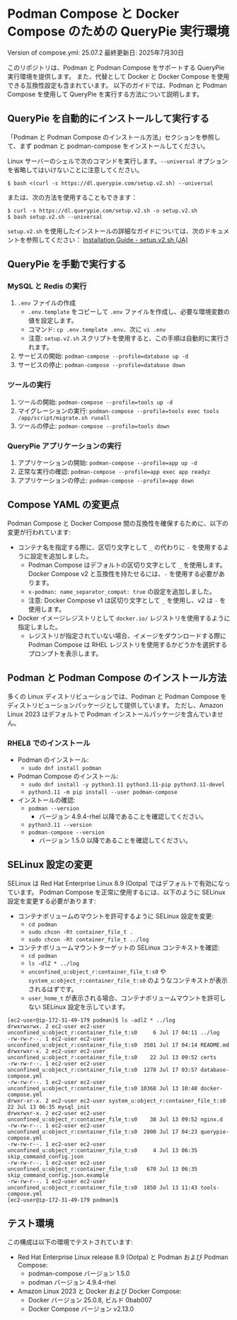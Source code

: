 # Podman Compose と Docker Compose のための QueryPie 実行環境

Version of compose.yml: 25.07.2
最終更新日: 2025年7月30日

このリポジトリは、Podman と Podman Compose をサポートする QueryPie 実行環境を提供します。
また、代替として Docker と Docker Compose を使用できる互換性設定も含まれています。
以下のガイドでは、Podman と Podman Compose を使用して QueryPie を実行する方法について説明します。

## QueryPie を自動的にインストールして実行する

「Podman と Podman Compose のインストール方法」セクションを参照して、まず podman と podman-compose をインストールしてください。

Linux サーバーのシェルで次のコマンドを実行します。`--universal` オプションを省略してはいけないことに注意してください。
```shell
$ bash <(curl -s https://dl.querypie.com/setup.v2.sh) --universal
```
または、次の方法を使用することもできます：
```shell
$ curl -s https://dl.querypie.com/setup.v2.sh -o setup.v2.sh
$ bash setup.v2.sh --universal
```

`setup.v2.sh` を使用したインストールの詳細なガイドについては、次のドキュメントを参照してください：
[Installation Guide - setup.v2.sh (JA)](https://querypie.atlassian.net/wiki/spaces/QCP/pages/1177387032/Installation+Guide+-+setup.v2.sh+JA)


## QueryPie を手動で実行する

### MySQL と Redis の実行

1. `.env` ファイルの作成
   - `.env.template` をコピーして `.env` ファイルを作成し、必要な環境変数の値を設定します。
   - コマンド: `cp .env.template .env`、次に `vi .env`
   - 注意: `setup.v2.sh` スクリプトを使用すると、この手順は自動的に実行されます。
2. サービスの開始: `podman-compose --profile=database up -d`
3. サービスの停止: `podman-compose --profile=database down`

### ツールの実行

1. ツールの開始: `podman-compose --profile=tools up -d`
2. マイグレーションの実行: `podman-compose --profile=tools exec tools /app/script/migrate.sh runall`
3. ツールの停止: `podman-compose --profile=tools down`

### QueryPie アプリケーションの実行

1. アプリケーションの開始: `podman-compose --profile=app up -d`
2. 正常な実行の確認: `podman-compose --profile=app exec app readyz`
3. アプリケーションの停止: `podman-compose --profile=app down`

## Compose YAML の変更点

Podman Compose と Docker Compose 間の互換性を確保するために、以下の変更が行われています:

- コンテナ名を指定する際に、区切り文字として `_` の代わりに `-` を使用するように設定を追加しました。
  - Podman Compose はデフォルトの区切り文字として `_` を使用します。Docker Compose v2 と互換性を持たせるには、`-` を使用する必要があります。
  - `x-podman: name_separator_compat: true` の設定を追加しました。
  - 注意: Docker Compose v1 は区切り文字として `_` を使用し、v2 は `-` を使用します。
- Docker イメージレジストリとして `docker.io/` レジストリを使用するように指定しました。
  - レジストリが指定されていない場合、イメージをダウンロードする際に Podman Compose は RHEL レジストリを使用するかどうかを選択するプロンプトを表示します。

## Podman と Podman Compose のインストール方法

多くの Linux ディストリビューションでは、Podman と Podman Compose をディストリビューションパッケージとして提供しています。
ただし、Amazon Linux 2023 はデフォルトで Podman インストールパッケージを含んでいません。

### RHEL8 でのインストール

- Podman のインストール:
  - `sudo dnf install podman`
- Podman Compose のインストール:
  - `sudo dnf install -y python3.11 python3.11-pip python3.11-devel`
  - `python3.11 -m pip install --user podman-compose`
- インストールの確認:
  - `podman --version`
    - バージョン 4.9.4-rhel 以降であることを確認してください。
  - `python3.11 --version`
  - `podman-compose --version`
    - バージョン 1.5.0 以降であることを確認してください。

## SELinux 設定の変更

SELinux は Red Hat Enterprise Linux 8.9 (Ootpa) ではデフォルトで有効になっています。
Podman Compose を正常に使用するには、以下のように SELinux 設定を変更する必要があります:

- コンテナボリュームのマウントを許可するように SELinux 設定を変更:
  - `cd podman`
  - `sudo chcon -Rt container_file_t .`
  - `sudo chcon -Rt container_file_t ../log`
- コンテナボリュームマウントターゲットの SELinux コンテキストを確認:
  - `cd podman`
  - `ls -dlZ * ../log`
  - `unconfined_u:object_r:container_file_t:s0` や `system_u:object_r:container_file_t:s0` のようなコンテキストが表示されるはずです。
  - `user_home_t` が表示される場合、コンテナボリュームマウントを許可しない SELinux 設定を示しています。

```shell
[ec2-user@ip-172-31-49-179 podman]$ ls -adlZ * ../log
drwxrwxrwx. 2 ec2-user ec2-user unconfined_u:object_r:container_file_t:s0     6 Jul 17 04:11 ../log
-rw-rw-r--. 1 ec2-user ec2-user unconfined_u:object_r:container_file_t:s0  3501 Jul 17 04:14 README.md
drwxrwxr-x. 2 ec2-user ec2-user unconfined_u:object_r:container_file_t:s0    22 Jul 13 09:52 certs
-rw-rw-r--. 1 ec2-user ec2-user unconfined_u:object_r:container_file_t:s0  1278 Jul 17 03:57 database-compose.yml
-rw-rw-r--. 1 ec2-user ec2-user unconfined_u:object_r:container_file_t:s0 10368 Jul 13 10:48 docker-compose.yml
drwxr-xr-x. 2 ec2-user ec2-user system_u:object_r:container_file_t:s0        22 Jul 13 06:35 mysql_init
drwxrwxr-x. 2 ec2-user ec2-user unconfined_u:object_r:container_file_t:s0    38 Jul 13 09:52 nginx.d
-rw-rw-r--. 1 ec2-user ec2-user unconfined_u:object_r:container_file_t:s0  2800 Jul 17 04:23 querypie-compose.yml
-rw-rw-r--. 1 ec2-user ec2-user unconfined_u:object_r:container_file_t:s0     4 Jul 13 06:35 skip_command_config.json
-rw-rw-r--. 1 ec2-user ec2-user unconfined_u:object_r:container_file_t:s0   670 Jul 13 06:35 skip_command_config.json.example
-rw-rw-r--. 1 ec2-user ec2-user unconfined_u:object_r:container_file_t:s0  1850 Jul 13 11:43 tools-compose.yml
[ec2-user@ip-172-31-49-179 podman]$ 
```

## テスト環境

この構成は以下の環境でテストされています:

- Red Hat Enterprise Linux release 8.9 (Ootpa) と Podman および Podman Compose:
  - podman-compose バージョン 1.5.0
  - podman バージョン 4.9.4-rhel
- Amazon Linux 2023 と Docker および Docker Compose:
  - Docker バージョン 25.0.8, ビルド 0bab007
  - Docker Compose バージョン v2.13.0